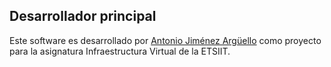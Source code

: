 ## Desarrollador principal
Este software es desarrollado por [Antonio Jiménez Argüello](https://github.com/antonioJ95) como proyecto para la asignatura Infraestructura Virtual de la ETSIIT.
